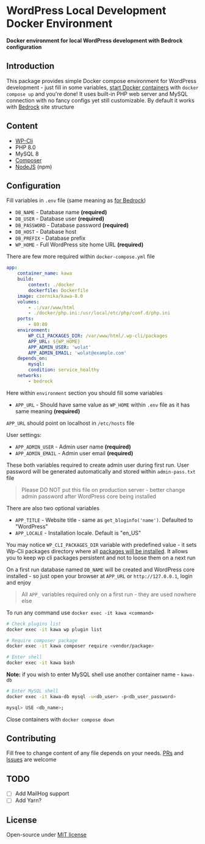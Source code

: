 # WordPress Local Development Docker Environment

**Docker environment for local WordPress development with Bedrock configuration**

## Introduction

This package provides simple Docker compose environment for WordPress development - just fill in some variables, [start Docker containers](https://docs.docker.com/engine/reference/commandline/compose_up/) with `docker compose up` and you're done! It uses built-in PHP web server and MySQL connection with no fancy configs yet still customizable. By default it works with [Bedrock](https://docs.roots.io/bedrock/master/installation/) site structure

## Content

- [WP-Cli](https://wp-cli.org/)
- PHP 8.0
- MySQL 8
- [Composer](https://getcomposer.org/)
- [NodeJS](https://nodejs.org/en/) (npm)

## Configuration

Fill variables in `.env` file (same meaning as [for Bedrock](https://docs.roots.io/bedrock/master/installation/#getting-started))

- `DB_NAME` - Database name **(required)**
- `DB_USER` - Database user **(required)**
- `DB_PASSWORD` - Database password **(required)**
- `DB_HOST` - Database host
- `DB_PREFIX` - Database prefix
- `WP_HOME` - Full WordPress site home URL **(required)**

There are few more required within `docker-compose.yml` file

```yml
app:
    container_name: kawa
    build:
        context: ./docker
        dockerfile: Dockerfile
    image: czernika/kawa-8.0
    volumes:
        - .:/var/www/html
        - ./docker/php.ini:/usr/local/etc/php/conf.d/php.ini
    ports:
        - 80:80
    environment:
        WP_CLI_PACKAGES_DIR: /var/www/html/.wp-cli/packages
        APP_URL: ${WP_HOME}
        APP_ADMIN_USER: 'wolat'
        APP_ADMIN_EMAIL: 'wolat@example.com'
    depends_on:
        mysql:
        condition: service_healthy
    networks:
        - bedrock
```

Here within `environment` section you should fill some variables

- `APP_URL` - Should have same value as `WP_HOME` within `.env` file as it has same meaning **(required)**

`APP_URL` should point on localhost in `/etc/hosts` file

User settings:

- `APP_ADMIN_USER` - Admin user name **(required)**
- `APP_ADMIN_EMAIL` - Admin user email **(required)**

These both variables required to create admin user during first run. User password will be generated automatically and stored within `admin-pass.txt` file

> Please DO NOT put this file on production server - better change admin password after WordPress core being installed

There are also two optional variables

- `APP_TITLE` - Website title - same as `get_bloginfo('name')`. Defaulted to "WordPress"
- `APP_LOCALE` - Installation locale. Default is "en_US"

You may notice `WP_CLI_PACKAGES_DIR` variable with predefined value - it sets Wp-Cli packages directory where all [packages will be installed](https://make.wordpress.org/cli/handbook/guides/sharing-wp-cli-packages/#wp_cli_packages_dir-environment-variable). It allows you to keep wp cli packages persistent and not to loose them on a next run

On a first run database named `DB_NAME` will be created and WordPress core installed - so just open your browser at `APP_URL` or `http://127.0.0.1`, login and enjoy

> All `APP_` variables required only on a first run - they are used nowhere else

To run any command use `docker exec -it kawa <command>`

```sh
# Check plugins list
docker exec -it kawa wp plugin list

# Require composer package
docker exec -it kawa composer require <vendor/package>

# Enter shell
docker exec -it kawa bash
```

**Note:** if you wish to enter MySQL shell use another container name - `kawa-db`

```sh
# Enter MySQL shell
docker exec -it kawa-db mysql -u<db_user> -p<db_user_password>

mysql> USE <db_name>;
```

Close containers with `docker compose down`

## Contributing

Fill free to change content of any file depends on your needs. [PRs](https://github.com/czernika/wp-docker-dev/pulls) and [Issues](https://github.com/czernika/wp-docker-dev/issues) are welcome

## TODO

- [ ] Add MailHog support
- [ ] Add Yarn?

## License

Open-source under [MIT license](LICENSE.md)